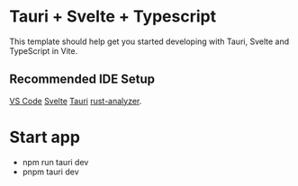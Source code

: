 # Tauri + Svelte + Typescript

This template should help get you started developing with Tauri, Svelte and TypeScript in Vite.

## Recommended IDE Setup

[VS Code](https://code.visualstudio.com/)
[Svelte](https://marketplace.visualstudio.com/items?itemName=svelte.svelte-vscode) 
[Tauri](https://marketplace.visualstudio.com/items?itemName=tauri-apps.tauri-vscode)
[rust-analyzer](https://marketplace.visualstudio.com/items?itemName=rust-lang.rust-analyzer).

# Start app

- npm run tauri dev
- pnpm tauri dev
